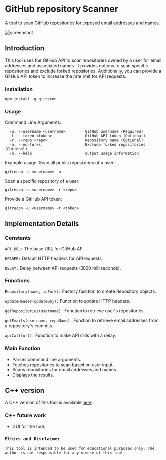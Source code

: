 # GitHub repository Scanner

A tool to scan GitHub repositories for exposed email addresses and names.

![screenshot](https://raw.githubusercontent.com/atiilla/gitrecon/main/gitrecon.jpg)

## Introduction

This tool uses the GitHub API to scan repositories owned by a user for email addresses and associated names. It provides options to scan specific repositories and exclude forked repositories. Additionally, you can provide a GitHub API token to increase the rate limit for API requests.

### Installation

```
npm install -g gitrecon
```

### Usage
Command Line Arguments:
```
  -u, --username <username>         GitHub username (Required)
  -t, --token <token>               GitHub API token (Optional)
  -r, --repo <repo>                 Repository name (Optional)
  -n, --no-forks                    Exclude forked repositories (Optional)
  -h, --help                        output usage information
```

Example usage:
Scan all public repositories of a user:
```
gitrecon -u <username> -n
```

Scan a specific repository of a user:
```
gitrecon -u <username> -r <repo>
```

Provide a GitHub API token:
```
gitrecon -u <username> -t <token>
```

## Implementation Details

### Constants
`API_URL:` The base URL for GitHub API.

`HEADER:` Default HTTP headers for API requests.

`DELAY:` Delay between API requests (3000 milliseconds).

### Functions
`Repository(name, isFork):` Factory function to create Repository objects.

`updateHeader(updateObj):` Function to update HTTP headers.

`getRepositories(username):` Function to retrieve user's repositories.

`getEmails(username, repoName):` Function to retrieve email addresses from a repository's commits.

`apiCall(url):` Function to make API calls with a delay.

### Main Function
* Parses command line arguments.
* Fetches repositories to scan based on user input.
* Scans repositories for email addresses and names.
* Displays the results.

## C++ version
A C++ version of this tool is available [here](
    c++/
).

### C++ future work
* GUI for the tool.

### `Ethics and Disclaimer`
```
This tool is intended to be used for educational purposes only. The author is not responsible for any misuse of this tool.
```
